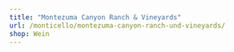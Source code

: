 ```yaml
---
title: "Montezuma Canyon Ranch & Vineyards"
url: /monticello/montezuma-canyon-ranch-und-vineyards/
shop: Wein
---
```

